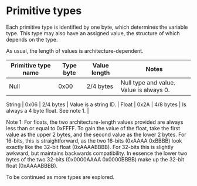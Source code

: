 # Primitive types

Each primitive type is identified by one byte, which determines the variable type. This type may also have an assigned value, the structure of which depends on the type.

As usual, the length of values is architecture-dependent.

Primitive type name | Type byte | Value length | Notes                                   |
------------------- | --------- | ------------ | --------------------------------------- |
Null                | 0x00      | 2/4 bytes    | Null type and value. Value is always 0. |

String              | 0x06      | 2/4 bytes    | Value is a string ID.                   |
Float               | 0x2A      | 4/8 bytes    | Is always a 4 byte float. See note 1.   |

Note 1: For floats, the two architecture-length values provided are always less than or equal to 0xFFFF. To gain the value of the float, take the first value as the upper 2 bytes, and the second value as the lower 2 bytes. For 16-bits, this is straightforward, as the two 16-bits (0xAAAA 0xBBBB) look exactly like the 32-bit float (0xAAAABBBB). For 32-bits this is slightly awkward, but maintains backwards compatibility. In essence the lower two bytes of the two 32-bits (0x0000AAAA 0x0000BBBB) make up the 32-bit float (0xAAAABBBB).

To be continued as more types are explored.